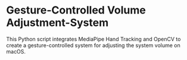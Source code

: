 # Gesture-Controlled Volume Adjustment-System
 This Python script integrates MediaPipe Hand Tracking and OpenCV to create a gesture-controlled system for adjusting the system volume on macOS.
